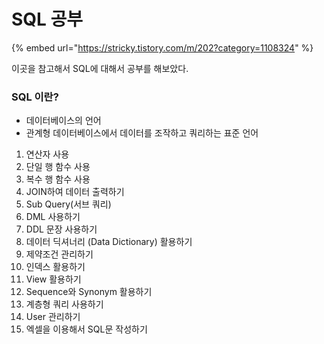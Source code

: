 # SQL 공부

{% embed url="https://stricky.tistory.com/m/202?category=1108324" %}

이곳을 참고해서 SQL에 대해서 공부를 해보았다.

### SQL 이란?

* 데이터베이스의 언어
* 관계형 데이터베이스에서 데이터를 조작하고 쿼리하는 표준 언어





1. 연산자 사용
2. 단일 행 함수 사용
3. 복수 행 함수 사용
4. JOIN하여 데이터 출력하기
5. Sub Query\(서브 쿼리\)
6. DML 사용하기
7. DDL 문장 사용하기
8. 데이터 딕셔너리 \(Data Dictionary\) 활용하기
9. 제약조건 관리하기
10. 인덱스 활용하기
11. View 활용하기
12. Sequence와 Synonym 활용하기
13. 계층형 쿼리 사용하기
14. User 관리하기
15. 엑셀을 이용해서 SQL문 작성하기


<br><br><br><br><br><br><br><br><br><br>
